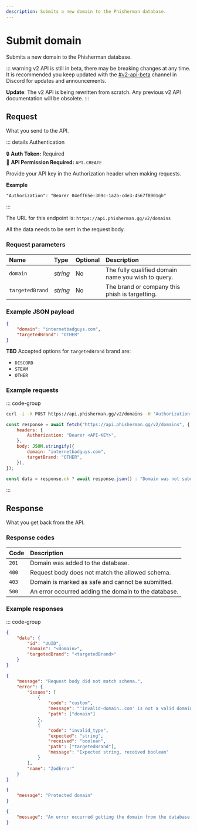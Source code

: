 ```yaml
---
description: Submits a new domain to the Phisherman database.
---
```


# Submit domain <Badge type="warning" text="POST" />

Submits a new domain to the Phisherman database.

::: warning
v2 API is still in beta, there may be breaking changes at any time. It is recommended you keep updated with the [#v2-api-beta](https://discord.com/channels/878130674844979210/904090622208663632) channel in Discord for updates and announcements.

**Update**: The v2 API is being rewritten from scratch. Any previous v2 API documentation will be obsolete.
:::

## Request

What you send to the API.

::: details Authentication

:lock: **Auth Token:** Required  
:key: **API Permission Required:** `API.CREATE`

Provide your API key in the Authorization header when making requests.

**Example**

```
"Authorization": "Bearer 04eff65e-309c-1a2b-cde3-4567f8901gh"
```

:::

The URL for this endpoint is: `https://api.phisherman.gg/v2/domains`

All the data needs to be sent in the request body.

### Request parameters

| Name            | Type     | Optional | Description                                        |
| :-------------- | :------- | :------- | :------------------------------------------------- |
| `domain`        | _string_ | No       | The fully qualified domain name you wish to query. |
| `targetedBrand` | _string_ | No       | The brand or company this phish is targetting.     |

### Example JSON payload

```json
{
	"domain": "internetbadguys.com",
	"targetedBrand": "OTHER"
}
```

**TBD**
Accepted options for `targetedBrand` brand are:

- `DISCORD`
- `STEAM`
- `OTHER`

### Example requests

::: code-group

```sh [CURL]
curl -i -X POST https://api.phisherman.gg/v2/domains -H 'Authorization: Bearer API-KEY' -H 'Content-Type: application/json' -d '{"domain": "internetbadguys.com", "targetBrand": "OTHER"}'
```

```js [JavaScript]
const response = await fetch("https://api.phisherman.gg/v2/domains", {
	headers: {
		Authorization: "Bearer <API-KEY>",
	},
	body: JSON.stringify({
		domain: "internetbadguys.com",
		targetBrand: "OTHER",
	}),
});

const data = response.ok ? await response.json() : "Domain was not submitted.";
```

:::

## Response

What you get back from the API.

### Response codes

| Code  | Description                                          |
| :---- | :--------------------------------------------------- |
| `201` | Domain was added to the database.                    |
| `400` | Request body does not match the allowed schema.      |
| `403` | Domain is marked as safe and cannot be submitted.    |
| `500` | An error occurred adding the domain to the database. |

### Example responses

::: code-group

```json [HTTP 201]
{
	"data": {
		"id": "UUID",
		"domain": "<domain>",
		"targetedBrand": "<targetedBrand>"
	}
}
```

```json [HTTP 400]
{
	"message": "Request body did not match schema.",
	"error": {
		"issues": [
			{
				"code": "custom",
				"message": "'invalid-domain..com' is not a valid domain.",
				"path": ["domain"]
			},
			{
				"code": "invalid_type",
				"expected": "string",
				"received": "boolean",
				"path": ["targetedBrand"],
				"message": "Expected string, received boolean"
			}
		],
		"name": "ZodError"
	}
}
```

```json [HTTP 403]
{
	"message": "Protected domain"
}
```

```json [HTTP 500]
{
	"message": "An error occurred getting the domain from the database."
}
```
